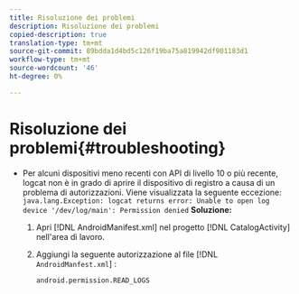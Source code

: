 ```yaml
---
title: Risoluzione dei problemi
description: Risoluzione dei problemi
copied-description: true
translation-type: tm+mt
source-git-commit: 89bdda1d4bd5c126f19ba75a819942df901183d1
workflow-type: tm+mt
source-wordcount: '46'
ht-degree: 0%

---
```



# Risoluzione dei problemi{#troubleshooting}

* Per alcuni dispositivi meno recenti con API di livello 10 o più recente, logcat non è in grado di aprire il dispositivo di registro a causa di un problema di autorizzazioni. Viene visualizzata la seguente eccezione: `java.lang.Exception: logcat returns error: Unable to open log device '/dev/log/main': Permission denied` **Soluzione:**

   1. Apri [!DNL AndroidManifest.xml] nel progetto [!DNL CatalogActivity] nell&#39;area di lavoro.

   1. Aggiungi la seguente autorizzazione al file [!DNL `AndroidManfest.xml`] :

      ```
      android.permission.READ_LOGS
      ```

